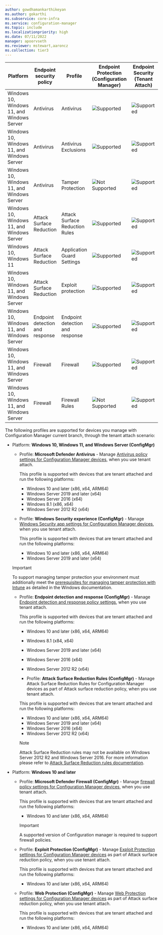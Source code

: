 ```yaml
---
author: gowdhamankarthikeyan
ms.author: gokarthi
ms.subservice: core-infra
ms.service: configuration-manager
ms.topic: include
ms.localizationpriority: high
ms.date: 07/11/2022
manager: apoorvseth
ms.reviewer: mstewart,aaroncz 
ms.collection: tier3
---
```

<!--Don't apply H2/H3 in this include file since they are context driven by article. This file is currently used by endpoint-security-get-started.md and deploy-antivirus-policy.md. -->

| Platform | Endpoint security policy | Profile | Endpoint Protection (Configuration Manager)  |  Endpoint Security (Tenant Attach) |
|-----------|--------------------------|---------|--------------------------------------------------------|-------------------|
| Windows 10, Windows 11, and Windows Server | Antivirus  | Antivirus                   | ![Supported](../media/green-check.png)  | ![Supported](../media/green-check.png)  |
| Windows 10, Windows 11, and Windows Server | Antivirus           | Antivirus Exclusions        | ![Supported](../media/green-check.png) | ![Supported](../media/green-check.png)  |
| Windows 10, Windows 11, and Windows Server| Antivirus  | Tamper Protection  | ![Not Supported](../media/red-wrong.png) | ![Supported](../media/green-check.png)  |
| Windows 10, Windows 11, and Windows Server| Attack Surface Reduction  | Attack Surface Reduction Rules  | ![Supported](../media/green-check.png) | ![Supported](../media/green-check.png)  |
| Windows 10, Windows 11 | Attack Surface Reduction  | Application Guard Settings  | ![Supported](../media/green-check.png) | ![Supported](../media/green-check.png)  |
| Windows 10, Windows 11, and Windows Server| Attack Surface Reduction  | Exploit protection  | ![Supported](../media/green-check.png) | ![Supported](../media/green-check.png)  |
| Windows 10, Windows 11, and Windows Server| Endpoint detection and response  | Endpoint detection and response | ![Supported](../media/green-check.png) | ![Supported](../media/green-check.png)  |
| Windows 10, Windows 11, and Windows Server| Firewall     | Firewall                    | ![Supported](../media/green-check.png) | ![Supported](../media/green-check.png)  |
| Windows 10, Windows 11, and Windows Server | Firewall   | Firewall Rules  | ![Not Supported](../media/red-wrong.png) | ![Supported](../media/green-check.png)  |


The following profiles are supported for devices you manage with Configuration Manager current branch, through the tenant attach scenario:

- Platform: **Windows 10, Windows 11, and Windows Server (ConfigMgr)**

  - Profile: **Microsoft Defender Antivirus** - Manage [Antivirus policy settings for Configuration Manager devices](../../../intune/protect/antivirus-microsoft-defender-settings-windows-tenant-attach.md?toc=/mem/configmgr/tenant-attach/toc.json&bc=/mem/configmgr/tenant-attach/breadcrumb/toc.json), when you use tenant attach.

    This profile is supported with devices that are tenant attached and run the following platforms:
    - Windows 10 and later (x86, x64, ARM64)
    - Windows Server 2019 and later (x64)
    - Windows Server 2016 (x64)
    - Windows 8.1 (x86, x64) <!--8763780, 8740844-->
    - Windows Server 2012 R2 (x64) <!--8763780, 8740844-->

  - Profile: **Windows Security experience (ConfigMgr)** - Manage [Windows Security app settings for Configuration Manager devices](../../../intune/protect/antivirus-windows-security-settings-windows-tenant-attach.md?toc=/mem/configmgr/tenant-attach/toc.json&bc=/mem/configmgr/tenant-attach/breadcrumb/toc.json), when you use tenant attach.

    This profile is supported with devices that are tenant attached and run the following platforms:
    - Windows 10 and later (x86, x64, ARM64)
    - Windows Server 2019 and later (x64)
  
  > [!Important]
  > To support managing tamper protection your environment must additionally meet the [prerequisites for managing tamper protection with Intune](/windows/security/threat-protection/microsoft-defender-antivirus/prevent-changes-to-security-settings-with-tamper-protection#turn-tamper-protection-on-or-off-for-your-organization-using-intune) as detailed in the Windows documentation.

  - Profile: **Endpoint detection and response (ConfigMgr)** - Manage [Endpoint detection and response policy settings](../../../intune/protect/endpoint-security-edr-profile-settings.md?toc=/mem/configmgr/tenant-attach/toc.json&bc=/mem/configmgr/tenant-attach/breadcrumb/toc.json), when you use tenant attach.

    This profile is supported with devices that are tenant attached and run the following platforms:

    - Windows 10 and later (x86, x64, ARM64)
    - Windows 8.1 (x84, x64)
    - Windows Server 2019 and later (x64)
    - Windows Server 2016 (x64)
    - Windows Server 2012 R2 (x64)

    - Profile: **Attack Surface Reduction Rules (ConfigMgr)** - Manage Attack Surface Reduction Rules for Configuration Manager devices as part of Attack surface reduction policy, when you use tenant attach.

    This profile is supported with devices that are tenant attached and run the following platforms:

    - Windows 10 and later (x86, x64, ARM64)
    - Windows Server 2019 and later (x64)
    - Windows Server 2016 (x64)
    - Windows Server 2012 R2 (x64)

    > [!NOTE]
    > Attack Surface Reduction rules may not be available on Windows Server 2012 R2 and Windows Server 2016. For more information please refer to [Attack Surface Reduction rules documentation](/microsoft-365/security/defender-endpoint/attack-surface-reduction-rules-reference#supported-operating-systems).

- Platform: **Windows 10 and later**

  - Profile: **Microsoft Defender Firewall (ConfigMgr)** - Manage [firewall policy settings for Configuration Manager devices](../../../intune/protect/endpoint-security-firewall-profile-settings-tenant-attach.md?toc=/mem/configmgr/tenant-attach/toc.json&bc=/mem/configmgr/tenant-attach/breadcrumb/toc.json), when you use tenant attach.

    This profile is supported with devices that are tenant attached and run the following platforms:
    - Windows 10 and later (x86, x64, ARM64)

    > [!Important]
    > A supported version of Configuration manager is required to support firewall policies.

  - Profile: **Exploit Protection (ConfigMgr)** - Manage [Exploit Protection settings for Configuration Manager devices](../../../intune/protect/endpoint-security-asr-profile-settings.md?toc=/mem/configmgr/tenant-attach/toc.json&bc=/mem/configmgr/tenant-attach/breadcrumb/toc.json#attack-surface-reduction-configmgr) as part of Attack surface reduction policy, when you use tenant attach.

    This profile is supported with devices that are tenant attached and run the following platforms:

    - Windows 10 and later (x86, x64, ARM64)

  - Profile: **Web Protection (ConfigMgr)** - Manage [Web Protection settings for Configuration Manager devices](../../../intune/protect/endpoint-security-asr-profile-settings.md?toc=/mem/configmgr/tenant-attach/toc.json&bc=/mem/configmgr/tenant-attach/breadcrumb/toc.json#attack-surface-reduction-configmgr) as part of Attack surface reduction policy, when you use tenant attach.

    This profile is supported with devices that are tenant attached and run the following platforms:

    - Windows 10 and later (x86, x64, ARM64)